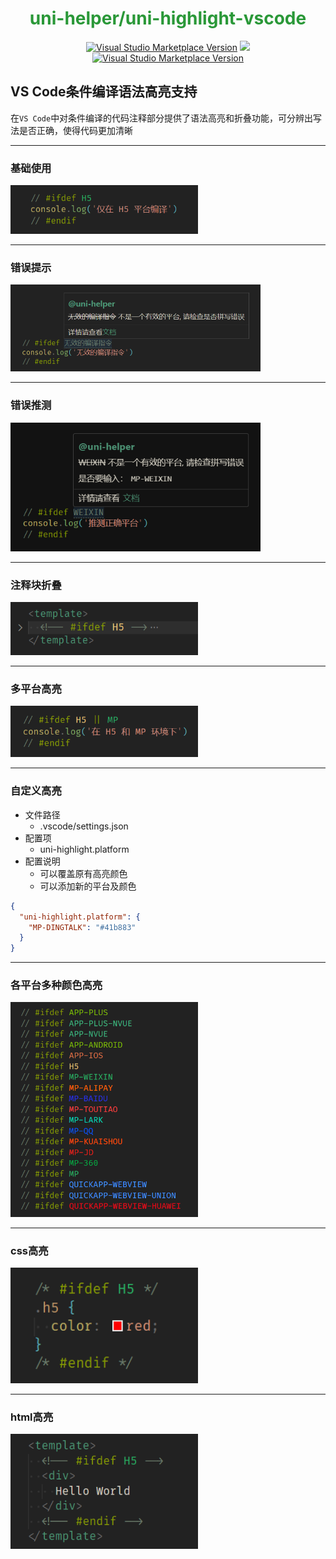 <h1 align="center"><font color="#2a9838">uni-helper/uni-highlight-vscode</font></h1>
<p align="center">
<a href="https://marketplace.visualstudio.com/items?itemName=uni-helper.uni-highlight-vscode" target="__blank"><img src="https://img.shields.io/visual-studio-marketplace/i/uni-helper.uni-highlight-vscode.svg?color=859ec6&label=Installs&logo=visual-studio-code" alt="Visual Studio Marketplace Version" /></a>
<a href="https://github.com/uni-helper/uni-highlight-vscode" target="__blank"><img src="https://img.shields.io/github/stars/uni-helper/uni-highlight-vscode.svg?color=4d9375&label=Github Starred&logo=github"/></a>
<a href="https://open-vsx.org/extension/uni-helper/uni-highlight-vscode" target="__blank"><img src="https://img.shields.io/visual-studio-marketplace/v/uni-helper.uni-highlight-vscode.svg?color=c160ef&label=OpenVSX&logo=OpenVSX" alt="Visual Studio Marketplace Version" /></a>
</p>

## VS Code条件编译语法高亮支持

在`VS Code`中对条件编译的代码注释部分提供了语法高亮和折叠功能，可分辨出写法是否正确，使得代码更加清晰

***

### 基础使用

<img src="./.github/images/base.png" width="300">

***

### 错误提示

<img src='./.github/images/error.png' width="400">

***

### 错误推测

<img src='./.github/images/infer.png' width="400">

***

### 注释块折叠

<img src="./.github/images/folding.png" width="300">

***

### 多平台高亮

<img src="./.github/images/more.png" width="300">

***

### 自定义高亮

+ 文件路径
  + .vscode/settings.json
+ 配置项
  + uni-highlight.platform
+ 配置说明
  + 可以覆盖原有高亮颜色
  + 可以添加新的平台及颜色

```json
{
  "uni-highlight.platform": {
    "MP-DINGTALK": "#41b883"
  }
}
```

***

### 各平台多种颜色高亮

<img src="./.github/images/colorful.png" width="300">

***

### css高亮

<img src='./.github/images/css.png' width="300">

***

### html高亮

<img src='./.github/images/html.png' width="300">
